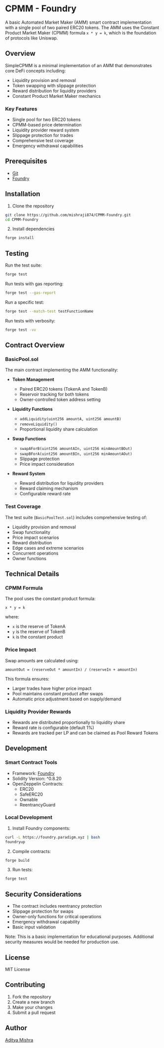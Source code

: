 # CPMM - Foundry

A basic Automated Market Maker (AMM) smart contract implementation with a single pool of two paired ERC20 tokens. The AMM uses the Constant Product Market Maker (CPMM) formula `x * y = k`, which is the foundation of protocols like Uniswap.

## Overview

SimpleCPMM is a minimal implementation of an AMM that demonstrates core DeFi concepts including:
- Liquidity provision and removal
- Token swapping with slippage protection
- Reward distribution for liquidity providers
- Constant Product Market Maker mechanics

### Key Features

- Single pool for two ERC20 tokens
- CPMM-based price determination
- Liquidity provider reward system
- Slippage protection for trades
- Comprehensive test coverage
- Emergency withdrawal capabilities

## Prerequisites

- [Git](https://git-scm.com/)
- [Foundry](https://book.getfoundry.sh/getting-started/installation)

## Installation

1. Clone the repository
```bash
git clone https://github.com/mishraji874/CPMM-Foundry.git
cd CPMM-Foundry
```

2. Install dependencies
```bash
forge install
```

## Testing

Run the test suite:
```bash
forge test
```

Run tests with gas reporting:
```bash
forge test --gas-report
```

Run a specific test:
```bash
forge test --match-test testFunctionName
```

Run tests with verbosity:
```bash
forge test -vv
```

## Contract Overview

### BasicPool.sol

The main contract implementing the AMM functionality:

- **Token Management**
  - Paired ERC20 tokens (TokenA and TokenB)
  - Reservoir tracking for both tokens
  - Owner-controlled token address setting

- **Liquidity Functions**
  - `addLiquidity(uint256 amountA, uint256 amountB)`
  - `removeLiquidity()`
  - Proportional liquidity share calculation

- **Swap Functions**
  - `swapAForB(uint256 amountAIn, uint256 minAmountBOut)`
  - `swapBForA(uint256 amountBIn, uint256 minAmountAOut)`
  - Slippage protection
  - Price impact consideration

- **Reward System**
  - Reward distribution for liquidity providers
  - Reward claiming mechanism
  - Configurable reward rate

### Test Coverage

The test suite (`BasicPoolTest.sol`) includes comprehensive testing of:
- Liquidity provision and removal
- Swap functionality
- Price impact scenarios
- Reward distribution
- Edge cases and extreme scenarios
- Concurrent operations
- Owner functions

## Technical Details

### CPMM Formula

The pool uses the constant product formula:
```
x * y = k
```
where:
- `x` is the reserve of TokenA
- `y` is the reserve of TokenB
- `k` is the constant product

### Price Impact

Swap amounts are calculated using:
```
amountOut = (reserveOut * amountIn) / (reserveIn + amountIn)
```

This formula ensures:
- Larger trades have higher price impact
- Pool maintains constant product after swaps
- Automatic price adjustment based on supply/demand

### Liquidity Provider Rewards

- Rewards are distributed proportionally to liquidity share
- Reward rate is configurable (default 1%)
- Rewards are tracked per LP and can be claimed as Pool Reward Tokens

## Development

### Smart Contract Tools

- Framework: [Foundry](https://book.getfoundry.sh/)
- Solidity Version: ^0.8.20
- OpenZeppelin Contracts:
  - ERC20
  - SafeERC20
  - Ownable
  - ReentrancyGuard

### Local Development

1. Install Foundry components:
```bash
curl -L https://foundry.paradigm.xyz | bash
foundryup
```

2. Compile contracts:
```bash
forge build
```

3. Run tests:
```bash
forge test
```

## Security Considerations

- The contract includes reentrancy protection
- Slippage protection for swaps
- Owner-only functions for critical operations
- Emergency withdrawal capability
- Basic input validation

Note: This is a basic implementation for educational purposes. Additional security measures would be needed for production use.

## License

MIT License

## Contributing

1. Fork the repository
2. Create a new branch
3. Make your changes
4. Submit a pull request

## Author

[Aditya Mishra](https://mishraji874eth.on.fleek.co/)